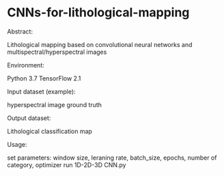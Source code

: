 # CNNs-for-lithological-mapping
Abstract:

Lithological mapping based on convolutional neural networks and multispectral/hyperspectral images

Environment:

Python 3.7
TensorFlow 2.1

Input dataset (example):

hyperspectral image
ground truth

Output dataset:

Lithological classification map

Usage:

set parameters: window size, leraning rate, batch_size, epochs, number of category, optimizer
run 1D-2D-3D CNN.py
